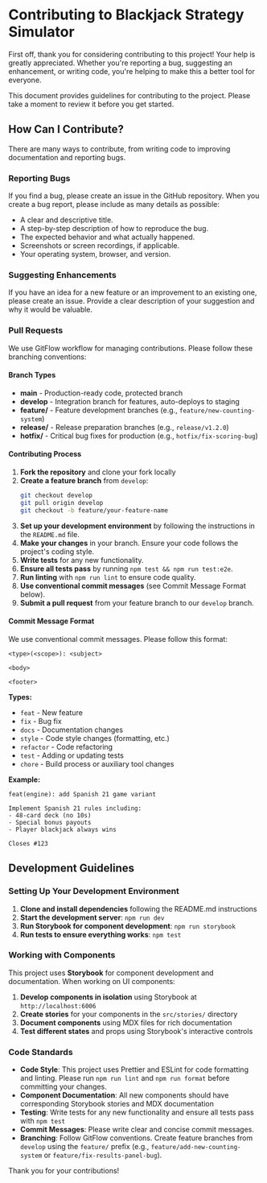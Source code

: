 # Contributing to Blackjack Strategy Simulator

First off, thank you for considering contributing to this project! Your help is greatly appreciated. Whether you're reporting a bug, suggesting an enhancement, or writing code, you're helping to make this a better tool for everyone.

This document provides guidelines for contributing to the project. Please take a moment to review it before you get started.

## How Can I Contribute?

There are many ways to contribute, from writing code to improving documentation and reporting bugs.

### Reporting Bugs

If you find a bug, please create an issue in the GitHub repository. When you create a bug report, please include as many details as possible:

-   A clear and descriptive title.
-   A step-by-step description of how to reproduce the bug.
-   The expected behavior and what actually happened.
-   Screenshots or screen recordings, if applicable.
-   Your operating system, browser, and version.

### Suggesting Enhancements

If you have an idea for a new feature or an improvement to an existing one, please create an issue. Provide a clear description of your suggestion and why it would be valuable.

### Pull Requests

We use GitFlow workflow for managing contributions. Please follow these branching conventions:

#### Branch Types

- **main** - Production-ready code, protected branch
- **develop** - Integration branch for features, auto-deploys to staging  
- **feature/** - Feature development branches (e.g., `feature/new-counting-system`)
- **release/** - Release preparation branches (e.g., `release/v1.2.0`)
- **hotfix/** - Critical bug fixes for production (e.g., `hotfix/fix-scoring-bug`)

#### Contributing Process

1.  **Fork the repository** and clone your fork locally
2.  **Create a feature branch** from `develop`:
    ```bash
    git checkout develop
    git pull origin develop  
    git checkout -b feature/your-feature-name
    ```
3.  **Set up your development environment** by following the instructions in the `README.md` file.
4.  **Make your changes** in your branch. Ensure your code follows the project's coding style.
5.  **Write tests** for any new functionality.
6.  **Ensure all tests pass** by running `npm test && npm run test:e2e`.
7.  **Run linting** with `npm run lint` to ensure code quality.
8.  **Use conventional commit messages** (see Commit Message Format below).
9.  **Submit a pull request** from your feature branch to our `develop` branch.

#### Commit Message Format

We use conventional commit messages. Please follow this format:

```
<type>(<scope>): <subject>

<body>

<footer>
```

**Types:**
- `feat` - New feature
- `fix` - Bug fix  
- `docs` - Documentation changes
- `style` - Code style changes (formatting, etc.)
- `refactor` - Code refactoring
- `test` - Adding or updating tests
- `chore` - Build process or auxiliary tool changes

**Example:**
```
feat(engine): add Spanish 21 game variant

Implement Spanish 21 rules including:
- 48-card deck (no 10s)
- Special bonus payouts  
- Player blackjack always wins

Closes #123
```

## Development Guidelines

### Setting Up Your Development Environment

1. **Clone and install dependencies** following the README.md instructions
2. **Start the development server**: `npm run dev`
3. **Run Storybook for component development**: `npm run storybook`
4. **Run tests to ensure everything works**: `npm test`

### Working with Components

This project uses **Storybook** for component development and documentation. When working on UI components:

1. **Develop components in isolation** using Storybook at `http://localhost:6006`
2. **Create stories** for your components in the `src/stories/` directory
3. **Document components** using MDX files for rich documentation
4. **Test different states** and props using Storybook's interactive controls

### Code Standards

-   **Code Style**: This project uses Prettier and ESLint for code formatting and linting. Please run `npm run lint` and `npm run format` before committing your changes.
-   **Component Documentation**: All new components should have corresponding Storybook stories and MDX documentation
-   **Testing**: Write tests for any new functionality and ensure all tests pass with `npm test`
-   **Commit Messages**: Please write clear and concise commit messages.
-   **Branching**: Follow GitFlow conventions. Create feature branches from `develop` using the `feature/` prefix (e.g., `feature/add-new-counting-system` or `feature/fix-results-panel-bug`).

Thank you for your contributions!

